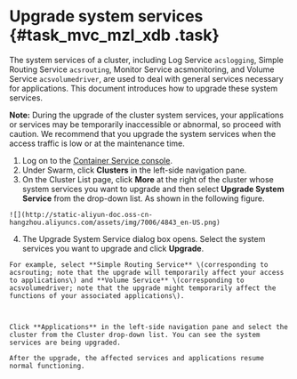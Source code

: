 # Upgrade system services {#task_mvc_mzl_xdb .task}

The system services of a cluster, including Log Service `acslogging`, Simple Routing Service `acsrouting`, Monitor Service acsmonitoring, and Volume Service `acsvolumedriver`, are used to deal with general services necessary for applications. This document introduces how to upgrade these system services.

**Note:** During the upgrade of the cluster system services, your applications or services may be temporarily inaccessible or abnormal, so proceed with caution. We recommend that you upgrade the system services when the access traffic is low or at the maintenance time.

1.   Log on to the [Container Service console](https://partners-intl.console.aliyun.com/#/cs). 
2.   Under Swarm, click **Clusters** in the left-side navigation pane. 
3.   On the Cluster List page, click **More** at the right of the cluster whose system services you want to upgrade and then select **Upgrade System Service** from the drop-down list. As shown in the following figure. 

    ![](http://static-aliyun-doc.oss-cn-hangzhou.aliyuncs.com/assets/img/7006/4843_en-US.png)

4.   The Upgrade System Service dialog box opens. Select the system services you want to upgrade and click **Upgrade**.  

    For example, select **Simple Routing Service** \(corresponding to acsrouting; note that the upgrade will temporarily affect your access to applications\) and **Volume Service** \(corresponding to acsvolumedriver; note that the upgrade might temporarily affect the functions of your associated applications\).

     

    Click **Applications** in the left-side navigation pane and select the cluster from the Cluster drop-down list. You can see the system services are being upgraded. 

    After the upgrade, the affected services and applications resume normal functioning.

     


